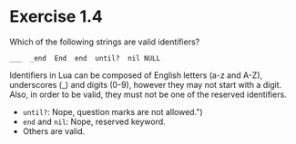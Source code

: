 # Exercise 1.4

Which of the following  strings are
valid identifiers?

```
___  _end  End  end  until?  nil NULL
```

Identifiers in Lua can be composed of English
letters (a-z and A-Z), underscores (_) and
digits (0-9), however they may not start with
a digit. Also, in order to be valid, they must
not be one of the reserved identifiers.

- `until?`: Nope, question marks are not allowed.")
- `end` and `nil`: Nope, reserved keyword.
- Others are valid.